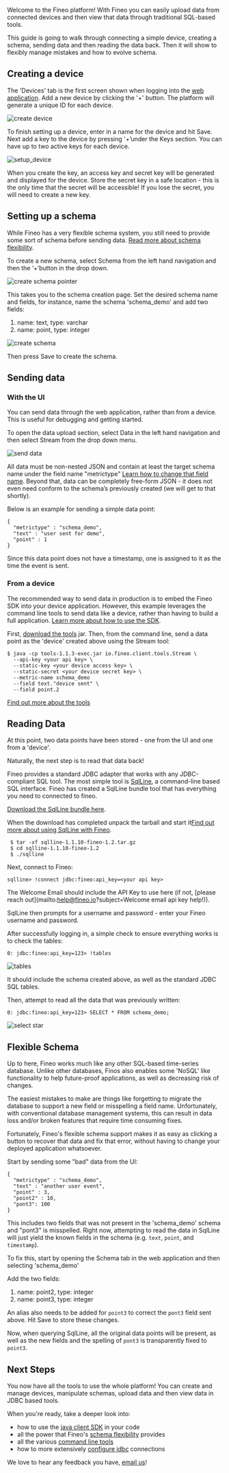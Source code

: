 Welcome to the Fineo platform! With Fineo you can easily upload data from connected devices and then view that data through traditional SQL-based tools.

This guide is going to walk through connecting a simple device, creating a schema, sending data and then reading the data back. Then it will show to flexibly manage mistakes and how to evolve schema.

## Creating a device

The 'Devices' tab is the first screen shown when logging into the [web application]. Add a new device by clicking the '+' button. The platform will generate a unique ID for each device.

 ![create device](img/getting-started/create_device.png)

To finish setting up a device, enter in a name for the device and hit Save. Next add a key to the device by pressing '+’under the Keys section. You can have up to two active keys for each device.

  ![setup_device](img/getting-started/setup_device.png)

When you create the key, an access key and secret key will be generated and displayed for the device. Store the secret key in a safe location - this is the only time that the secret will be accessible! If you lose the secret, you will need to create a new key.

## Setting up a schema

While Fineo has a very flexible schema system, you still need to provide some sort of schema before sending data. [Read more about schema flexibility].

To create a new schema, select Schema from the left hand navigation and then the ‘+’button in the drop down.

![create schema pointer](img/getting-started/create_schema_pointer.png)

This takes you to the schema creation page. Set the desired schema name and fields, for instance, name the schema 'schema_demo' and add two fields:

 1. name: text, type: varchar
 2. name: point, type: integer

 ![create schema](img/getting-started/create_schema.png)

Then press Save to create the schema.

## Sending data

### With the UI

You can send data through the web application, rather than from a device. This is useful for debugging and getting started.

To open the data upload section, select Data in the left hand navigation and then select Stream from the drop down menu.

![send data](img/getting-started/send_data.png)

All data must be non-nested JSON and contain at least the target schema name under the field name "metrictype" [Learn how to change that field name]. Beyond that, data can be completely free-form JSON - it does not even need conform to the schema’s previously created (we will get to that shortly).

Below is an example for sending a simple data point:
```
{
  "metrictype" : "schema_demo",
  "text" : "user sent for demo",
  "point" : 1
}
```

Since this data point does not have a timestamp, one is assigned to it as the time the event is sent.

### From a device

The recommended way to send data in production is to embed the Fineo SDK into your device application. However, this example leverages the command line tools to send data like a device, rather than having to build a full application. [Learn more about how to use the SDK].

First, [download the tools] jar. Then, from the command line, send a data point as the 'device' created above using the Stream tool:

```
$ java -cp tools-1.1.3-exec.jar io.fineo.client.tools.Stream \
  --api-key <your api key> \
  --static-key <your device access key> \
  --static-secret <your device secret key> \
  --metric-name schema_demo
  --field text."device sent" \
  --field point.2
```

[Find out more about the tools]

## Reading Data

At this point, two data points have been stored - one from the UI and one from a 'device'.

Naturally, the next step is to read that data back!

Fineo provides a standard JDBC adapter that works with any JDBC-compliant SQL tool. The most simple tool is [SqlLine], a command-line based SQL interface. Fineo has created a SqlLine bundle tool that has everything you need to connected to fineo.

[Download the SqlLine bundle here].

When the download has completed unpack the tarball and start it[Find out more about using SqlLine with Fineo].

```
 $ tar -xf sqlline-1.1.10-fineo-1.2.tar.gz
 $ cd sqlline-1.1.10-fineo-1.2
 $ ./sqlline
```

Next, connect to Fineo:

```
sqlline> !connect jdbc:fineo:api_key=<your api key>
```

The Welcome Email should include the API Key to use here (if not, [please reach out](mailto:help@fineo.io?subject=Welcome email api key help!)).

SqlLine then prompts for a username and password - enter your Fineo username and password.

After successfully logging in, a simple check to ensure everything works is to check the tables:

 ```
 0: jdbc:fineo:api_key=123> !tables
 ```

 ![tables](img/getting-started/tables.png)

It should include the schema created above, as well as the standard JDBC SQL tables.

Then, attempt to read all the data that was previously written:

```
0: jdbc:fineo:api_key=123> SELECT * FROM schema_demo;
```

 ![select star](img/getting-started/select_star_from_demo.png)


## Flexible Schema

Up to here, Fineo works much like any other SQL-based time-series database. Unlike other databases, Finos also enables some 'NoSQL' like functionality to help future-proof applications, as well as decreasing risk of changes.

The easiest mistakes to make are things like forgetting to migrate the database to support a new field or misspelling a field name. Unfortunately, with conventional database management systems, this can result in data loss and/or broken features that require time consuming fixes.

Fortunately, Fineo's flexible schema support makes it as easy as clicking a button to recover that data and fix that error, without having to change your deployed application whatsoever.

Start by sending some "bad" data from the UI:

```
{
  "metrictype" : "schema_demo",
  "text" : "another user event",
  "point" : 3,
  "point2" : 10,
  "pont3": 100
}
```

This includes two fields that was not present in the 'schema_demo' schema and "pont3" is misspelled. Right now, attempting to read the data in SqlLine will just yield the known fields in the schema (e.g. `text`, `point`, and `timestamp`).


To fix this, start by opening the Schema tab in the web application and then selecting 'schema_demo'

Add the two fields:

  1. name: point2, type: integer
  2. name: point3, type: integer

An alias also needs to be added for ```point3``` to correct the ```pont3``` field sent above. Hit Save to store these changes.

Now, when querying SqlLine, all the original data points will be present, as well as the new fields and the spelling of `pont3` is transparently fixed to `point3`.

## Next Steps

You now have all the tools to use the whole platform! You can create and manage devices, manipulate schemas, upload data and then view data in JDBC based tools.

When you're ready, take a deeper look into:

 * how to use the [java client SDK] in your code
 * all the power that Fineo's [schema flexibility] provides
 * all the various [command line tools]
 * how to more extensively [configure jdbc] connections

We love to hear any feedback you have, [email us]!

[web application]: https://app.fineo.io
[Read more about schema flexibility]: /schema
[Learn how to change that field name]: /schema
[Learn more about how to use the SDK]: /client/java
[Find out more about the tools]: /client/tools
[schema flexibility]: /schema
[Find out more about using SqlLine with Fineo]: /jdbc/Using%20BI%20And%20Sql%20Tools/sqlline/
[SqlLine]: http://sqlline.sourceforge.net/
[Download the SqlLine bundle here]: http://maven.fineo.io/release/sqlline/sqlline/1.1.10-fineo-1.2/sqlline-1.1.10-fineo-1.2.tar.gz
[configure jdbc]: /jdbc/intro
[command line tools]: /client/tools
[java client SDK]: /client/java
[email us]: mailto:info@fineo.io?subject=Feedback
[download the tools]: https://maven.fineo.io/release/io/fineo/client/tools/1.1.3/tools-1.1.3-exec.jar
[latest Fineo JDBC jar]: http://maven.fineo.io/release/io/fineo/client/jdbc/1.1.3/jdbc-1.1.3-all.jar

